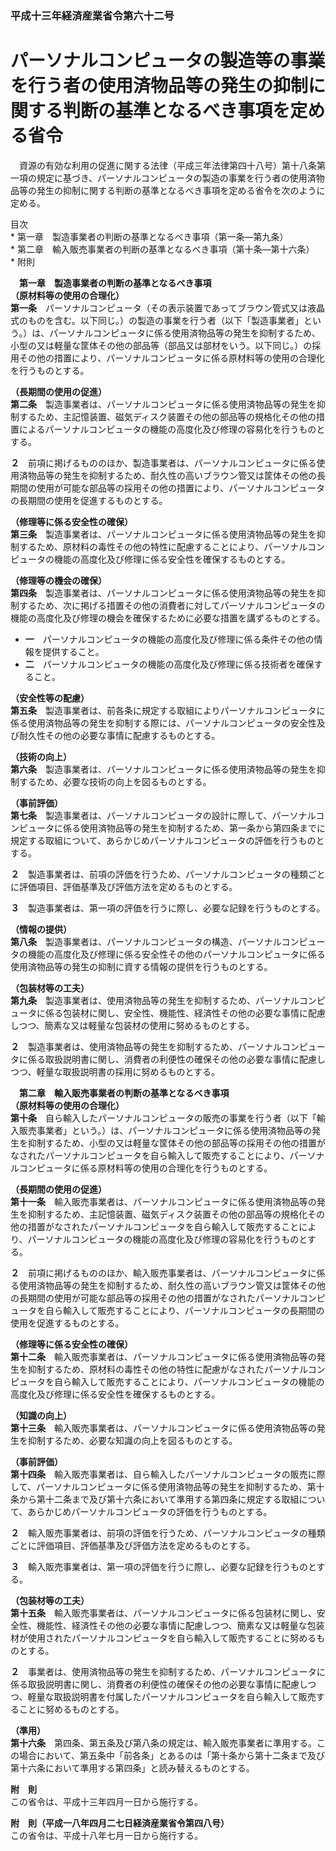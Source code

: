 ### 平成十三年経済産業省令第六十二号  
# パーソナルコンピュータの製造等の事業を行う者の使用済物品等の発生の抑制に関する判断の基準となるべき事項を定める省令  
　資源の有効な利用の促進に関する法律（平成三年法律第四十八号）第十八条第一項の規定に基づき、パーソナルコンピュータの製造の事業を行う者の使用済物品等の発生の抑制に関する判断の基準となるべき事項を定める省令を次のように定める。  
  
目次  
	* 第一章　製造事業者の判断の基準となるべき事項（第一条―第九条）  
	* 第二章　輸入販売事業者の判断の基準となるべき事項（第十条―第十六条）  
	* 附則  
  
&emsp;**第一章　製造事業者の判断の基準となるべき事項**  
**（原材料等の使用の合理化）**  
**第一条**　パーソナルコンピュータ（その表示装置であってブラウン管式又は液晶式のものを含む。以下同じ。）の製造の事業を行う者（以下「製造事業者」という。）は、パーソナルコンピュータに係る使用済物品等の発生を抑制するため、小型の又は軽量な筐体その他の部品等（部品又は部材をいう。以下同じ。）の採用その他の措置により、パーソナルコンピュータに係る原材料等の使用の合理化を行うものとする。  
  
**（長期間の使用の促進）**  
**第二条**　製造事業者は、パーソナルコンピュータに係る使用済物品等の発生を抑制するため、主記憶装置、磁気ディスク装置その他の部品等の規格化その他の措置によるパーソナルコンピュータの機能の高度化及び修理の容易化を行うものとする。  
  
**２**　前項に掲げるもののほか、製造事業者は、パーソナルコンピュータに係る使用済物品等の発生を抑制するため、耐久性の高いブラウン管又は筐体その他の長期間の使用が可能な部品等の採用その他の措置により、パーソナルコンピュータの長期間の使用を促進するものとする。  
  
**（修理等に係る安全性の確保）**  
**第三条**　製造事業者は、パーソナルコンピュータに係る使用済物品等の発生を抑制するため、原材料の毒性その他の特性に配慮することにより、パーソナルコンピュータの機能の高度化及び修理に係る安全性を確保するものとする。  
  
**（修理等の機会の確保）**  
**第四条**　製造事業者は、パーソナルコンピュータに係る使用済物品等の発生を抑制するため、次に掲げる措置その他の消費者に対してパーソナルコンピュータの機能の高度化及び修理の機会を確保するために必要な措置を講ずるものとする。  
* **一**　パーソナルコンピュータの機能の高度化及び修理に係る条件その他の情報を提供すること。  
* **二**　パーソナルコンピュータの機能の高度化及び修理に係る技術者を確保すること。  
  
**（安全性等の配慮）**  
**第五条**　製造事業者は、前各条に規定する取組によりパーソナルコンピュータに係る使用済物品等の発生を抑制する際には、パーソナルコンピュータの安全性及び耐久性その他の必要な事情に配慮するものとする。  
  
**（技術の向上）**  
**第六条**　製造事業者は、パーソナルコンピュータに係る使用済物品等の発生を抑制するため、必要な技術の向上を図るものとする。  
  
**（事前評価）**  
**第七条**　製造事業者は、パーソナルコンピュータの設計に際して、パーソナルコンピュータに係る使用済物品等の発生を抑制するため、第一条から第四条までに規定する取組について、あらかじめパーソナルコンピュータの評価を行うものとする。  
  
**２**　製造事業者は、前項の評価を行うため、パーソナルコンピュータの種類ごとに評価項目、評価基準及び評価方法を定めるものとする。  
  
**３**　製造事業者は、第一項の評価を行うに際し、必要な記録を行うものとする。  
  
**（情報の提供）**  
**第八条**　製造事業者は、パーソナルコンピュータの構造、パーソナルコンピュータの機能の高度化及び修理に係る安全性その他のパーソナルコンピュータに係る使用済物品等の発生の抑制に資する情報の提供を行うものとする。  
  
**（包装材等の工夫）**  
**第九条**　製造事業者は、使用済物品等の発生を抑制するため、パーソナルコンピュータに係る包装材に関し、安全性、機能性、経済性その他の必要な事情に配慮しつつ、簡素な又は軽量な包装材の使用に努めるものとする。  
  
**２**　製造事業者は、使用済物品等の発生を抑制するため、パーソナルコンピュータに係る取扱説明書に関し、消費者の利便性の確保その他の必要な事情に配慮しつつ、軽量な取扱説明書の採用に努めるものとする。  
  
&emsp;**第二章　輸入販売事業者の判断の基準となるべき事項**  
**（原材料等の使用の合理化）**  
**第十条**　自ら輸入したパーソナルコンピュータの販売の事業を行う者（以下「輸入販売事業者」という。）は、パーソナルコンピュータに係る使用済物品等の発生を抑制するため、小型の又は軽量な筐体その他の部品等の採用その他の措置がなされたパーソナルコンピュータを自ら輸入して販売することにより、パーソナルコンピュータに係る原材料等の使用の合理化を行うものとする。  
  
**（長期間の使用の促進）**  
**第十一条**　輸入販売事業者は、パーソナルコンピュータに係る使用済物品等の発生を抑制するため、主記憶装置、磁気ディスク装置その他の部品等の規格化その他の措置がなされたパーソナルコンピュータを自ら輸入して販売することにより、パーソナルコンピュータの機能の高度化及び修理の容易化を行うものとする。  
  
**２**　前項に掲げるもののほか、輸入販売事業者は、パーソナルコンピュータに係る使用済物品等の発生を抑制するため、耐久性の高いブラウン管又は筐体その他の長期間の使用が可能な部品等の採用その他の措置がなされたパーソナルコンピュータを自ら輸入して販売することにより、パーソナルコンピュータの長期間の使用を促進するものとする。  
  
**（修理等に係る安全性の確保）**  
**第十二条**　輸入販売事業者は、パーソナルコンピュータに係る使用済物品等の発生を抑制するため、原材料の毒性その他の特性に配慮がなされたパーソナルコンピュータを自ら輸入して販売することにより、パーソナルコンピュータの機能の高度化及び修理に係る安全性を確保するものとする。  
  
**（知識の向上）**  
**第十三条**　輸入販売事業者は、パーソナルコンピュータに係る使用済物品等の発生を抑制するため、必要な知識の向上を図るものとする。  
  
**（事前評価）**  
**第十四条**　輸入販売事業者は、自ら輸入したパーソナルコンピュータの販売に際して、パーソナルコンピュータに係る使用済物品等の発生を抑制するため、第十条から第十二条まで及び第十六条において準用する第四条に規定する取組について、あらかじめパーソナルコンピュータの評価を行うものとする。  
  
**２**　輸入販売事業者は、前項の評価を行うため、パーソナルコンピュータの種類ごとに評価項目、評価基準及び評価方法を定めるものとする。  
  
**３**　輸入販売事業者は、第一項の評価を行うに際し、必要な記録を行うものとする。  
  
**（包装材等の工夫）**  
**第十五条**　輸入販売事業者は、パーソナルコンピュータに係る包装材に関し、安全性、機能性、経済性その他の必要な事情に配慮しつつ、簡素な又は軽量な包装材が使用されたパーソナルコンピュータを自ら輸入して販売することに努めるものとする。  
  
**２**　事業者は、使用済物品等の発生を抑制するため、パーソナルコンピュータに係る取扱説明書に関し、消費者の利便性の確保その他の必要な事情に配慮しつつ、軽量な取扱説明書を付属したパーソナルコンピュータを自ら輸入して販売することに努めるものとする。  
  
**（準用）**  
**第十六条**　第四条、第五条及び第八条の規定は、輸入販売事業者に準用する。この場合において、第五条中「前各条」とあるのは「第十条から第十二条まで及び第十六条において準用する第四条」と読み替えるものとする。  
  
**附　則**  
この省令は、平成十三年四月一日から施行する。  
  
**附　則（平成一八年四月二七日経済産業省令第四八号）**  
この省令は、平成十八年七月一日から施行する。  
  
